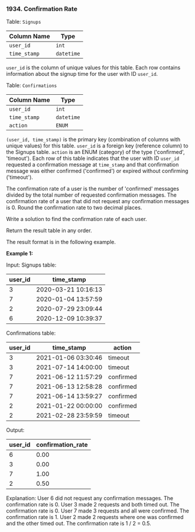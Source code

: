 ### 1934. Confirmation Rate

Table: `Signups`

| Column Name  | Type       |
|--------------|------------|
| `user_id`    | `int`      |
| `time_stamp` | `datetime` |

`user_id` is the column of unique values for this table.
Each row contains information about the signup time for the user with ID `user_id`.

Table: `Confirmations`

| Column Name  | Type       |
|--------------|------------|
| `user_id`    | `int`      |
| `time_stamp` | `datetime` |
| `action`     | `ENUM`     |

`(user_id, time_stamp)` is the primary key (combination of columns with unique values) for this table.
`user_id` is a foreign key (reference column) to the Signups table.
`action` is an ENUM (category) of the type ('confirmed', 'timeout').
Each row of this table indicates that the user with ID `user_id` requested a confirmation message at `time_stamp` and that confirmation message was either confirmed ('confirmed') or expired without confirming ('timeout').

The confirmation rate of a user is the number of 'confirmed' messages divided by the total number of requested confirmation messages. The confirmation rate of a user that did not request any confirmation messages is 0. Round the confirmation rate to two decimal places.

Write a solution to find the confirmation rate of each user.

Return the result table in any order.

The result format is in the following example.

**Example 1:**

Input: 
Signups table:

| user_id | time_stamp          |
|---------|---------------------|
| 3       | 2020-03-21 10:16:13 |
| 7       | 2020-01-04 13:57:59 |
| 2       | 2020-07-29 23:09:44 |
| 6       | 2020-12-09 10:39:37 |

Confirmations table:

| user_id | time_stamp          | action    |
|---------|---------------------|-----------|
| 3       | 2021-01-06 03:30:46 | timeout   |
| 3       | 2021-07-14 14:00:00 | timeout   |
| 7       | 2021-06-12 11:57:29 | confirmed |
| 7       | 2021-06-13 12:58:28 | confirmed |
| 7       | 2021-06-14 13:59:27 | confirmed |
| 2       | 2021-01-22 00:00:00 | confirmed |
| 2       | 2021-02-28 23:59:59 | timeout   |

Output: 

| user_id | confirmation_rate |
|---------|------------------|
| 6       | 0.00             |
| 3       | 0.00             |
| 7       | 1.00             |
| 2       | 0.50             |

Explanation: 
User 6 did not request any confirmation messages. The confirmation rate is 0.
User 3 made 2 requests and both timed out. The confirmation rate is 0.
User 7 made 3 requests and all were confirmed. The confirmation rate is 1.
User 2 made 2 requests where one was confirmed and the other timed out. The confirmation rate is 1 / 2 = 0.5.
